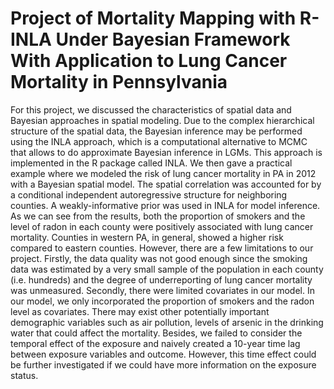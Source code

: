 # Project of Mortality Mapping with R-INLA Under Bayesian Framework With Application to Lung Cancer Mortality in Pennsylvania

For this project, we discussed the characteristics of spatial data and Bayesian approaches in spatial modeling. Due to the complex hierarchical structure of the spatial data, the Bayesian inference may be performed using the INLA approach, which is a computational alternative to MCMC that allows to do approximate Bayesian inference in LGMs. This approach is implemented in the R package called INLA.
We then gave a practical example where we modeled the risk of lung cancer mortality in PA in 2012 with a Bayesian spatial model. The spatial correlation was accounted for by a conditional independent autoregressive structure for neighboring counties. A weakly-informative prior was used in INLA for model inference. As we can see from the results, both the proportion of smokers and the level of radon in each county were positively associated with lung cancer mortality. Counties in western PA, in general, showed a higher risk compared to eastern counties.
However, there are a few limitations to our project. Firstly, the data quality was not good enough since the smoking data was estimated by a very small sample of the population in each county (i.e. hundreds) and the degree of underreporting of lung cancer mortality was unmeasured. Secondly, there were limited covariates in our model. In our model, we only incorporated the proportion of smokers and the radon level as covariates. There may exist other potentially important demographic variables such as air pollution, levels of arsenic in the drinking water that could affect the mortality. Besides, we failed to consider the temporal effect of the exposure and naively created a 10-year time lag between exposure variables and outcome. However, this time effect could be further investigated if we could have more information on the exposure status.

